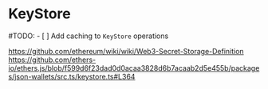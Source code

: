 # KeyStore


#TODO: 
    - [ ] Add caching to `KeyStore` operations

https://github.com/ethereum/wiki/wiki/Web3-Secret-Storage-Definition
https://github.com/ethers-io/ethers.js/blob/f599d6f23dad0d0acaa3828d6b7acaab2d5e455b/packages/json-wallets/src.ts/keystore.ts#L364